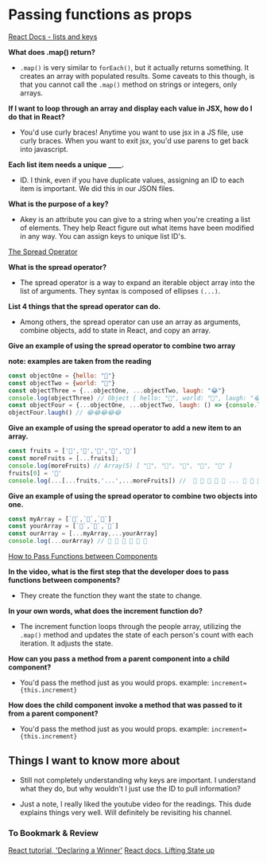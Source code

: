 # Passing functions as props

[React Docs - lists and keys](https://reactjs.org/docs/lists-and-keys.html)

**What does .map() return?**

- `.map()` is very similar to `forEach()`, but it actually returns something. It creates an array with populated results. Some caveats to this though, is that you cannot call the `.map()` method on strings or integers, only arrays.

**If I want to loop through an array and display each value in JSX, how do I do that in React?**

- You'd use curly braces! Anytime you want to use jsx in a JS file, use curly braces. When you want to exit jsx, you'd use parens to get back into javascript.

**Each list item needs a unique ____.**

- ID. I think, even if you have duplicate values, assigning an ID to each item is important. We did this in our JSON files.

**What is the purpose of a key?**

- Akey is an attribute you can give to a string when you're creating a list of elements. They help React figure out what items have been modified in any way. You can assign keys to unique list ID's.

[The Spread Operator](https://medium.com/coding-at-dawn/how-to-use-the-spread-operator-in-javascript-b9e4a8b06fab)

**What is the spread operator?**

- The spread operator is a way to expand an iterable object array into the list of arguments. They syntax is composed of ellipses `(...)`. 

**List 4 things that the spread operator can do.**

- Among others, the spread operator can use an array as arguments, combine objects, add to state in React, and copy an array.

**Give an example of using the spread operator to combine two array**

**note: examples are taken from the reading**

``` javascript
const objectOne = {hello: "🤪"}
const objectTwo = {world: "🐻"}
const objectThree = {...objectOne, ...objectTwo, laugh: "😂"}
console.log(objectThree) // Object { hello: "🤪", world: "🐻", laugh: "😂" }
const objectFour = {...objectOne, ...objectTwo, laugh: () => {console.log("😂".repeat(5))}}
objectFour.laugh() // 😂😂😂😂😂
```

**Give an example of using the spread operator to add a new item to an array.**

``` javascript
const fruits = ['🍏','🍊','🍌','🍉','🍍']
const moreFruits = [...fruits];
console.log(moreFruits) // Array(5) [ "🍏", "🍊", "🍌", "🍉", "🍍" ]
fruits[0] = '🍑'
console.log(...[...fruits,'...',...moreFruits]) //  🍑 🍊 🍌 🍉 🍍 ... 🍏 🍊 🍌 🍉 🍍
```


**Give an example of using the spread operator to combine two objects into one.**

``` javascript
const myArray = [`🤪`,`🐻`,`🎌`]
const yourArray = [`🙂`,`🤗`,`🤩`]
const ourArray = [...myArray,...yourArray]
console.log(...ourArray) // 🤪 🐻 🎌 🙂 🤗 🤩
```

[How to Pass Functions between Components](https://www.youtube.com/watch?v=c05OL7XbwXU)

**In the video, what is the first step that the developer does to pass functions between components?**

- They create the function they want the state to change. 

**In your own words, what does the increment function do?**

- The increment function loops through the people array, utilizing the `.map()` method and updates the state of each person's count with each iteration. It adjusts the state.

**How can you pass a method from a parent component into a child component?**

- You'd pass the method just as you would props. example: `increment={this.increment}`

**How does the child component invoke a method that was passed to it from a parent component?**

- You'd pass the method just as you would props. example: `increment={this.increment}`

## Things I want to know more about

- Still not completely understanding why keys are important. I understand what they do, but why wouldn't I just use the ID to pull information?

- Just a note, I really liked the youtube video for the readings. This dude explains things very well. Will definitely be revisiting his channel.

### To Bookmark & Review

[React tutorial, 'Declaring a Winner'](https://reactjs.org/tutorial/tutorial.html)
[React docs, Lifting State up](https://reactjs.org/docs/lifting-state-up.html)
